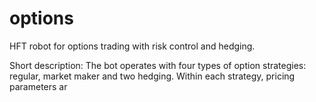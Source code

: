 # options
HFT robot for options trading with risk control and hedging.

Short description:
The bot operates with four types of option strategies: regular, market maker and two hedging.
Within each strategy, pricing parameters ar